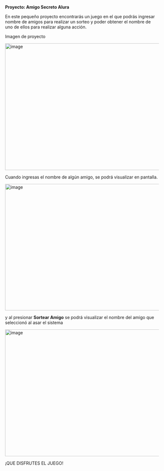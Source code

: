 <b>Proyecto: Amigo Secreto Alura</b>

En este pequeño proyecto encontrarás un juego en el que podrás ingresar nombre de amigos para realizar un sorteo y poder obtener el nombre de uno de ellos para realizar alguna acción.

Imagen de proyecto

<img width="959.5" height="413.5" alt="image" src="https://github.com/user-attachments/assets/841b6d6e-5b5b-4f76-a5df-2a04c8fa2fdd" />

Cuando ingresas el nombre de algún amigo, se podrá visualizar en pantalla. 

<img width="959.5" height="413.5" alt="image" src="https://github.com/user-attachments/assets/9c733711-516e-456b-a8f3-db3142af9566" />

y al presionar <b>Sortear Amigo</b> se podrá visualizar el nombre del amigo que seleccionó al asar el sistema

<img width="959.5" height="413.5" alt="image" src="https://github.com/user-attachments/assets/cb74d87b-955c-43fa-89c1-868843a42b59" />


¡QUE DISFRUTES EL JUEGO!


